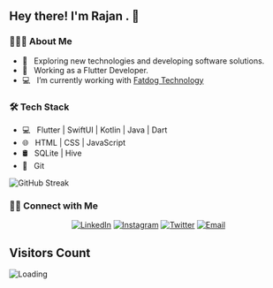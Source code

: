 <h2> Hey there! I'm Rajan . 👋</h2>


<h3> 👨🏻‍💻 About Me </h3>

- 🤔 &nbsp; Exploring new technologies and developing software solutions.
- 💼 &nbsp; Working as a Flutter Developer.
- 💻 &nbsp; I’m currently working with [Fatdog Technology](https://fatdoglabs.com/)


<h3>🛠 Tech Stack</h3>

- 💻 &nbsp; Flutter | SwiftUI | Kotlin | Java | Dart
- 🌐 &nbsp; HTML | CSS | JavaScript 
- 🛢 &nbsp; SQLite | Hive 
- 🔧 &nbsp; Git 


<!-- <br/>

![Rajan's Github stats](https://github-readme-stats.vercel.app/api?username=rajan-poudel&show_icons=true&count_private=true&theme=algolia)
<br/> -->

![GitHub Streak](https://github-readme-streak-stats.herokuapp.com/?user=raaz0n&layout=compact&theme=algolia)

<h3> 🤝🏻 Connect with Me </h3>

<p align="center">
<!-- <a href="https://www.rajanpoudel.com.np/"></a> -->
<a href="https://www.linkedin.com/in/raaz0n/"><img alt="LinkedIn" src="https://img.shields.io/badge/LinkedIn-raaz0n-blue?style=flat-square&logo=linkedin"></a>
<a href="https://www.instagram.com/raaz0n/"><img alt="Instagram" src="https://img.shields.io/badge/Instagram-raaz0n-blue?style=flat-square&logo=instagram"></a>
<a href="https://twitter.com/raaz0n"><img alt="Twitter" src="https://img.shields.io/badge/Twitter-raaz0n-blue?style=flat-square&logo=twitter"></a>
<a href="mailto:rajan.rp50@gmail.com"><img alt="Email" src="https://img.shields.io/badge/Email-rajan.rp50@gmail.com-blue?style=flat-square&logo=gmail"></a>
</p>


## Visitors Count

<img align="left" src = "https://profile-counter.glitch.me/raaz0n/count.svg" alt ="Loading">
